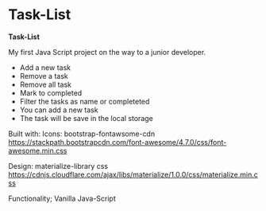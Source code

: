 # Task-List

**Task-List**

My first Java Script project on the way to a junior developer.

- Add a new task
- Remove a task
- Remove all task
- Mark to completed
- Filter the tasks as name or completeted
- You can add a new task
- The task will be save in the local storage


Built with:
Icons:
bootstrap-fontawsome-cdn
https://stackpath.bootstrapcdn.com/font-awesome/4.7.0/css/font-awesome.min.css

Design:
materialize-library css
https://cdnjs.cloudflare.com/ajax/libs/materialize/1.0.0/css/materialize.min.css

Functionality;
Vanilla Java-Script


